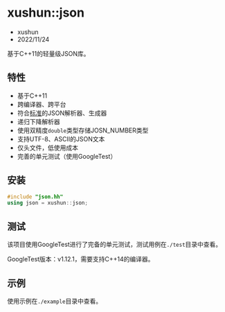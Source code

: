 # xushun::json

- xushun
- 2022/11/24

基于C++11的轻量级JSON库。

## 特性

- 基于C++11
- 跨编译器、跨平台
- 符合[标准](https://www.json.org/json-en.html)的JSON解析器、生成器
- 递归下降解析器
- 使用双精度`double`类型存储JOSN_NUMBER类型
- 支持UTF-8、ASCII的JSON文本
- 仅头文件，低使用成本
- 完善的单元测试（使用GoogleTest）


## 安装

```cpp
#include "json.hh"
using json = xushun::json;
```

## 测试

该项目使用GoogleTest进行了完备的单元测试，测试用例在`./test`目录中查看。

GoogleTest版本：v1.12.1，需要支持C++14的编译器。

## 示例

使用示例在`./example`目录中查看。